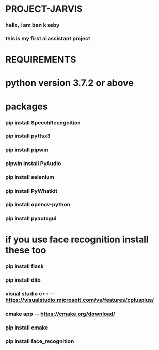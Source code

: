 # PROJECT-JARVIS
### hello, i am ben k seby
### this is my first ai assistant project 

# REQUIREMENTS
# python version 3.7.2 or above

# packages
### pip install SpeechRecognition
### pip install pyttsx3
### pip install pipwin
### pipwin install PyAudio
### pip install selenium
### pip install PyWhatkit
### pip install opencv-python
### pip install pyautogui

# if you use face recognition install these too
### pip install flask
### pip install dlib
### visual studio c++ -- https://visualstudio.microsoft.com/vs/features/cplusplus/
### cmake app -- https://cmake.org/download/
### pip install cmake
### pip install face_recognition
